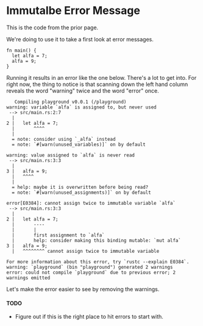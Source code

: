 # Immutalbe Error Message

This is the code from the prior page.

We're doing to use it to take a first look
at error messages.

```rust, noplayground
fn main() {
  let alfa = 7;
  alfa = 9;
}
```

Running it results in an error like the one below.
There's a lot to get into. For right now, the thing
to notice is that scanning down the left hand
column reveals the word "warning" twice and the
word "error" once.

```rust, noplayground
   Compiling playground v0.0.1 (/playground)
warning: variable `alfa` is assigned to, but never used
 --> src/main.rs:2:7
  |
2 |   let alfa = 7;
  |       ^^^^
  |
  = note: consider using `_alfa` instead
  = note: `#[warn(unused_variables)]` on by default

warning: value assigned to `alfa` is never read
 --> src/main.rs:3:3
  |
3 |   alfa = 9;
  |   ^^^^
  |
  = help: maybe it is overwritten before being read?
  = note: `#[warn(unused_assignments)]` on by default

error[E0384]: cannot assign twice to immutable variable `alfa`
 --> src/main.rs:3:3
  |
2 |   let alfa = 7;
  |       ----
  |       |
  |       first assignment to `alfa`
  |       help: consider making this binding mutable: `mut alfa`
3 |   alfa = 9;
  |   ^^^^^^^^ cannot assign twice to immutable variable

For more information about this error, try `rustc --explain E0384`.
warning: `playground` (bin "playground") generated 2 warnings
error: could not compile `playground` due to previous error; 2 warnings emitted
```

Let's make the error easier to see by removing
the warnings.

#### TODO

- Figure out if this is the right place to hit errors
  to start with.
